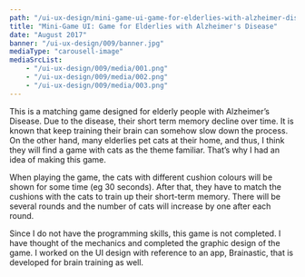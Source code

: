 ```yaml
---
path: "/ui-ux-design/mini-game-ui-game-for-elderlies-with-alzheimer-disease"
title: "Mini-Game UI: Game for Elderlies with Alzheimer's Disease"
date: "August 2017"
banner: "/ui-ux-design/009/banner.jpg"
mediaType: "carousell-image"
mediaSrcList:
    - "/ui-ux-design/009/media/001.png"
    - "/ui-ux-design/009/media/002.png"
    - "/ui-ux-design/009/media/003.png"
---
```


This is a matching game designed for elderly people with Alzheimer’s Disease. Due to the disease, their short term memory decline over time. It is known that keep training their brain can somehow slow down the process. On the other hand, many elderlies pet cats at their home, and thus, I think they will find a game with cats as the theme familiar. That’s why I had an idea of making this game.

When playing the game, the cats with different cushion colours will be shown for some time (eg 30 seconds). After that, they have to match the cushions with the cats to train up their short-term memory. There will be several rounds and the number of cats will increase by one after each round.

Since I do not have the programming skills, this game is not completed. I have thought of the mechanics and completed the graphic design of the game. I worked on the UI design with reference to an app, Brainastic, that is developed for brain training as well.
